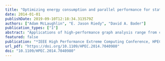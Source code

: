 ```yaml
---
title: "Optimizing energy consumption and parallel performance for static and dynamic betweenness centrality using GPUs"
date: 2014-01-01
publishDate: 2019-09-10T12:18:34.313579Z
authors: ["Adam McLaughlin", "E. Jason Riedy", "David A. Bader"]
publication_types: ["1"]
abstract: "Applications of high-performance graph analysis range from computational biology to network security and even transportation. These applications often consider graphs under rapid change and are moving beyond HPC platforms into energy-constrained embedded systems. This paper optimizes one successful and demanding analysis kernel, betweenness centrality, for NVIDIA GPU accelerators in both environments. Our algorithm for static analysis is capable of exceeding 2 million traversed edges per second per watt (MTEPS/W). Optimizing the parallel algorithm and treating the dynamic problem directly achieves a 6.9× average speed-up and 83% average reduction in energy consumption."
featured: false
publication: "*IEEE High Performance Extreme Computing Conference, HPEC 2014, Waltham, MA, USA, September 9-11, 2014*"
url_pdf: "https://doi.org/10.1109/HPEC.2014.7040980"
doi: "10.1109/HPEC.2014.7040980"
---
```


